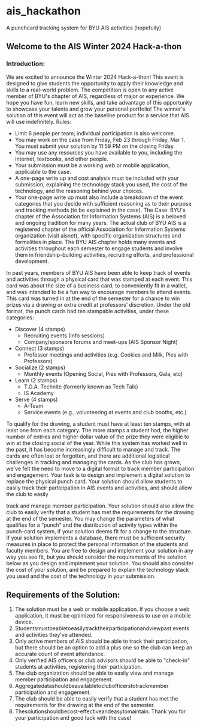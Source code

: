 # ais_hackathon

A punchcard tracking system for BYU AIS activities (hopefully)

## Welcome to the AIS Winter 2024 Hack-a-thon
### Introduction:
We are excited to announce the Winter 2024 Hack-a-thon! This event is designed to give students the opportunity to apply their knowledge and skills to a real-world problem. The competition is open to any active member of BYU's chapter of AIS, regardless of major or experience. We hope you have fun, learn new skills, and take advantage of this opportunity to showcase your talents and grow your personal portfolio! The winner's solution of this event will act as the baseline product for a service that AIS will use indefinitely.
Rules:
- Limit 6 people per team; individual participation is also welcome.
- You may work on the case from Friday, Feb 23 through Friday, Mar 1.
You must submit your solution by 11:59 PM on the closing Friday.
- You may use any resources you have available to you, including the
internet, textbooks, and other people.
- Your submission must be a working web or mobile application,
applicable to the case.
- A one-page write up and cost analysis must be included with your
submission, explaining the technology stack you used, the cost of the
technology, and the reasoning behind your choices.
- Your one-page write up must also include a breakdown of the event
categories that you decide with sufficient reasoning as to their purpose and tracking methods (to be explained in the case).
The Case:
BYU's chapter of the Association for Information Systems (AIS) is a beloved and ongoing tradition for many years. The actual club of BYU AIS is a registered chapter of the official Association for Information Systems organization (visit aisnet), with specific organization structures and formalities in place. The BYU AIS chapter holds many events and activities throughout each semester to engage students and involve them in friendship-building activities, recruiting efforts, and professional development.

In past years, members of BYU AIS have been able to keep track of events and activities through a physical card that was stamped at each event. This card was about the size of a business card, to conveniently fit in a wallet, and was intended to be a fun way to encourage members to attend events. This card was turned in at the end of the semester for a chance to win prizes via a drawing or extra credit at professors’ discretion.
Under the old format, the punch cards had ten stampable activities, under these categories:
- Discover (4 stamps)
  - Recruiting events (Info sessions)
  - Company/sponsors forums and meet-ups (AIS Sponsor Night)
- Connect (3 stamps)
  - Professor meetings and activities (e.g. Cookies and Milk, Pies
  with Professors) 
- Socialize (2 stamps)
  - Monthly events (Opening Social, Pies with Professors, Gala, etc)
- Learn (2 stamps)
  - T.O.A. Technite (formerly known as Tech Talk)
  - IS Academy
- Serve (4 stamps)
  - A-Team
  - Service events (e.g., volunteering at events and club booths, etc.)
  
To qualify for the drawing, a student must have at least ten stamps, with at least one from each category. The more stamps a student had, the higher number of entries and higher dollar value of the prize they were eligible to win at the closing social of the year.
While this system has worked well in the past, it has become increasingly difficult to manage and track. The cards are often lost or forgotten, and there are additional logistical challenges in tracking and managing the cards. As the club has grown, we've felt the need to move to a digital format to track member participation and engagement. 
Your task is to design and implement a digital solution to replace the physical punch card. Your solution should allow students to easily track their participation in AIS events and activities, and should allow the club to easily

track and manage member participation. Your solution should also allow the club to easily verify that a student has met the requirements for the drawing at the end of the semester.
You may change the parameters of what qualifies for a “punch” and the distribution of activity types within the punch-card system, if your solution deems fit for a change to the structure.
If your solution implements a database, there must be sufficient security measures in place to protect the personal information of the students and faculty members.
You are free to design and implement your solution in any way you see fit, but you should consider the requirements of the solution below as you design and implement your solution. You should also consider the cost of your solution, and be prepared to explain the technology stack you used and the cost of the technology in your submission.
## Requirements of the Solution:
1. The solution must be a web or mobile application. If you choose a web application, it must be optimized for responsiveness to use on a mobile device.
2. Studentsmustbeabletoeasilytracktheirparticipationandviewpast events and activities they've attended.
3. Only active members of AIS should be able to track their participation, but there should be an option to add a plus one so the club can keep an accurate count of event attendance.
4. Only verified AIS officers or club advisors should be able to "check-in" students at activities, registering their participation.
5. The club organization should be able to easily view and manage member participation and engagement.
6. Aggregatedatashouldbeavailabletoclubofficerstotrackmember participation and engagement.
7. The club should be able to easily verify that a student has met the requirements for the drawing at the end of the semester.
8. Thesolutionshouldbecost-effectiveandeasytomaintain.
   Thank you for your participation and good luck with the case!

